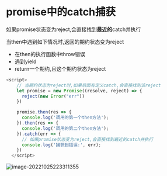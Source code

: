# promise中的catch捕获

如果promise状态变为reject,会直接找到**最近的**catch并执行

当then中遇到如下情况时,返回的期约状态变为reject

* 在then的执行函数中throw错误
* 遇到yield
* return一个期约,且这个期约状态为reject



```JavaScript
<script>
    // 当期约状态为reject时,如果后面有定义catch,会直接找到该reject
    let promise = new Promise((resolve, reject) => {
      reject(new Error("err"))
    })

    promise.then(res => {
      console.log('调用的第一个then方法');
    }).then(res => {
      console.log('调用的第二个then方法');
    }).catch(err => {
      // 如果promise状态变为reject,会直接找到最近的catch并执行
      console.log('捕获到错误:', err);
    })
  </script>
```

![image-20221025223311355](C:\Users\35392\AppData\Roaming\Typora\typora-user-images\image-20221025223311355.png)

